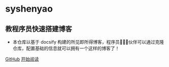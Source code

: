 
# syshenyao

## 教程序员快速搭建博客

- 本仓库以基于 docsify 构建的所见即所得博客，程序员👨🏻‍💻伙伴可以通过克隆仓库，配置基础的信息就可以拥有一个这样的博客了！


[GitHub](<https://github.com/syshenyao/syshenyao.github.io>)
[开始阅读](README.md)
